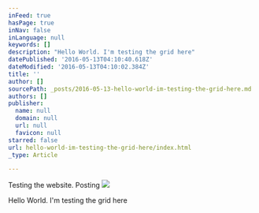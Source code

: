```yaml
---
inFeed: true
hasPage: true
inNav: false
inLanguage: null
keywords: []
description: "Hello World. I'm testing the grid here"
datePublished: '2016-05-13T04:10:40.618Z'
dateModified: '2016-05-13T04:10:02.384Z'
title: ''
author: []
sourcePath: _posts/2016-05-13-hello-world-im-testing-the-grid-here.md
authors: []
publisher:
  name: null
  domain: null
  url: null
  favicon: null
starred: false
url: hello-world-im-testing-the-grid-here/index.html
_type: Article

---
```

Testing the website. Posting
![](https://the-grid-user-content.s3-us-west-2.amazonaws.com/497ee2de-e523-4d13-8ed9-48490ebf5ba4.jpg)

Hello World. I'm testing the grid here